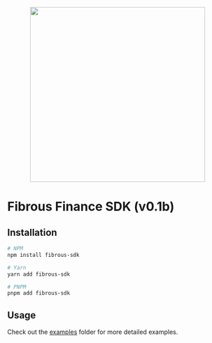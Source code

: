 
<p align="center">
  <a href="https://fibrous.finance">
    <img src="./assets/logo.png" width="400px" >
  </a>
</p>

# Fibrous Finance SDK (v0.1b)

## Installation

```bash
# NPM
npm install fibrous-sdk

# Yarn
yarn add fibrous-sdk

# PNPM
pnpm add fibrous-sdk
```

## Usage
Check out the [examples](./examples) folder for more detailed examples.